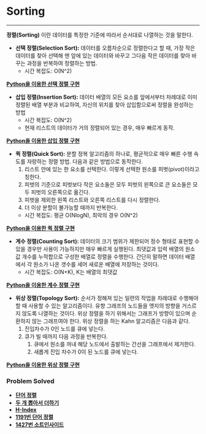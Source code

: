 # Sorting

------------
**정렬(Sorting)** 이란 데이터를 특정한 기준에 따라서 순서대로 나열하는 것을 말한다.

- **선택 정렬(Selection Sort):** 데이터를 오름차순으로 정렬한다고 할 때, 가장 작은 데이터를 찾아 선택해 맨 앞에 있는 데이터와 바꾸고 
    그다음 작은 데이터를 찾아 바꾸는 과정을 반복하여 정렬하는 방법.
  - 시간 복잡도: O(N^2)

[**Python을 이용한 선택 정렬 구현**](https://github.com/ChanghyunRyu/Python_CodingTest_note/blob/main/sorting/sort/selection_sort.py)

- **삽입 정렬(Insertion Sort):** 데이터 배열의 모든 요소를 앞에서부터 차례대로 이미 정렬된 배열 부분과 비교하여,
    자신의 위치를 찾아 삽입함으로써 정렬을 완성하는 방법
  - 시간 복잡도: O(N^2)
  - 현재 리스트의 데이터가 거의 정렬되어 있는 경우, 매우 빠르게 동작.


[**Python을 이용한 삽입 정렬 구현**](https://github.com/ChanghyunRyu/Python_CodingTest_note/blob/main/sorting/sort/count_sort.py)

- **퀵 정렬(Quick Sort):** 분할 정복 알고리즘의 하나로, 평균적으로 매우 빠른 수행 속도를 자랑하는 정렬 방법. 다음과 같은 방법으로 동작한다.  
  1. 리스트 안에 있는 한 요소를 선택한다. 이렇게 선택한 원소를 피벗(pivot)이라고 칭한다.
  2. 피벗의 기준으로 피벗보다 작은 요소들은 모두 피벗의 왼쪽으로 큰 요소들은 모두 피벗의 오른쪽으로 옮긴다.
  3. 피벗을 제외한 왼쪽 리스트와 오른쪽 리스트를 다시 정렬한다.
  4. 더 이상 분할이 불가능할 때까지 반복한다.
  - 시간 복잡도: 평균 O(NlogN), 최악의 경우 O(N^2)

[**Python을 이용한 퀵 정렬 구현**](https://github.com/ChanghyunRyu/Python_CodingTest_note/blob/main/sorting/sort/quick_sort_2.py)

- **계수 정렬(Counting Sort):** 데이터의 크기 범위가 제한되어 정수 형태로 표현할 수 있을 경우만 사용이 가능하지만 
매우 빠르게 실행된다. 최댓값과 입력 배열의 원소 값 개수를 누적합으로 구성한 배열로 정렬을 수행한다. 
간단히 말하면 데이터 배열에서 각 원소가 나온 갯수를 세어 새로운 배열에 저장하는 것이다.
  - 시간 복잡도: O(N+K), K는 배열의 최댓값


[**Python을 이용한 계수 정렬 구현**](https://github.com/ChanghyunRyu/Python_CodingTest_note/blob/main/sorting/sort/count_sort.py)

- **위상 정렬(Topology Sort):** 순서가 정해져 있는 일련의 작업을 차례대로 수행해야 할 때 사용할 수 있는 알고리즘이다. 유향 그래프의 노드들을 엣지의 방향을 거스르지 않도록 나열하는 것이다. 
위상 정렬을 하기 위해서는 그래프가 방향이 있으며 순환하지 않는 그래프여야 한다. 위상 정렬을 하는 Kahn 알고리즘은 다음과 같다.
  1. 진입차수가 0인 노드를 큐에 넣는다.
  2. 큐가 빌 때까지 다음 과정을 반복한다.
     1. 큐에서 원소를 꺼내 해당 노드에서 출발하는 간선을 그래프에서 제거한다.
     2. 새롭게 진입 차수가 0이 된 노드를 큐에 넣는다.

[**Python을 이용한 위상 정렬 구현**](https://github.com/ChanghyunRyu/Python_CodingTest_note/blob/main/sorting/sort/topology_sort.py)

### Problem Solved

- [**단어 정렬**](https://github.com/ChanghyunRyu/Python_CodingTest_note/tree/main/sorting/1181_word_sorting)
- [**두 개 뽑아서 더하기**](https://github.com/ChanghyunRyu/Python_CodingTest_note/tree/main/sorting/two_selection_plus)
- [**H-Index**](https://github.com/ChanghyunRyu/Python_CodingTest_note/tree/main/sorting/h_index)
- [**1191번 단어 정렬**](https://github.com/ChanghyunRyu/Python_CodingTest_note/tree/main/sorting/1181_word_sorting)
- [**1427번 소트인사이드**](https://github.com/ChanghyunRyu/Python_CodingTest_note/tree/main/sorting/1427_sort_in_side)

